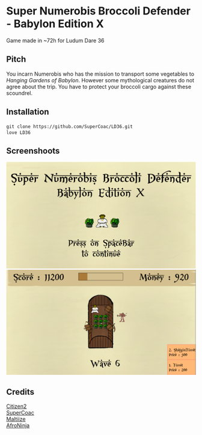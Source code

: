 # Super Numerobis Broccoli Defender - Babylon Edition X
Game made in ~72h for Ludum Dare 36

## Pitch
You incarn Numerobis who has the mission to transport some vegetables to *Hanging Gardens of Babylon*. However some mythological creatures do not agree about the trip. You have to protect your broccoli cargo against these scoundrel.


## Installation
```
git clone https://github.com/SuperCoac/LD36.git
love LD36
```

## Screenshoots
![screenMainmenu](/assets/images/menu.png)
![screenInGame](/assets/images/screen0.png)


## Credits
[Citizen2](https://github.com/GenjitsuGame)  
[SuperCoac](https://github.com/SuperCoac)  
[Maltiize](https://github.com/Maltiize)  
[AfroNinja](https://github.com/Afroninjaaaaaaaa)
